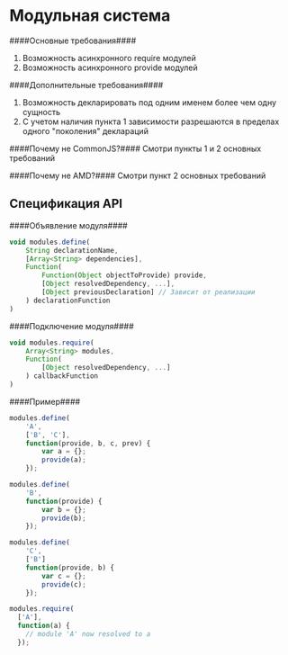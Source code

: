Модульная система
=================

####Основные требования####
  1. Возможность асинхронного require модулей
  2. Возможность асинхронного provide модулей

####Дополнительные требования####
  1. Возможность декларировать под одним именем более чем одну сущность
  2. С учетом наличия пункта 1 зависимости разрешаются в пределах одного "поколения" деклараций

####Почему не CommonJS?####
Смотри пункты 1 и 2 основных требований

####Почему не AMD?####
Смотри пункт 2 основных требований

Спецификация API
----------------

####Объявление модуля####
````javascript
void modules.define(
    String declarationName,
    [Array<String> dependencies],
    Function(
        Function(Object objectToProvide) provide,
        [Object resolvedDependency, ...],
        [Object previousDeclaration] // Зависит от реализации
    ) declarationFunction
)
````
####Подключение модуля####
````javascript
void modules.require(
    Array<String> modules,
    Function(
        [Object resolvedDependency, ...]
    ) callbackFunction
)
````

####Пример####

````javascript
modules.define(
    'A', 
    ['B', 'C'], 
    function(provide, b, c, prev) {
        var a = {};
        provide(a);
    });

modules.define(
    'B',
    function(provide) {
        var b = {};
        provide(b);
    });

modules.define(
    'C',
    ['B']
    function(provide, b) {
        var c = {};
        provide(c);
    });

modules.require(
  ['A'],
  function(a) {
    // module 'A' now resolved to a
  });
````
